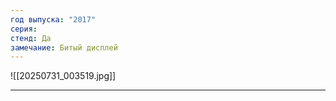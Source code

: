 ```yaml
---
год выпуска: "2017"
серия: 
стенд: Да
замечание: Битый дисплей
---
```

![[20250731_003519.jpg]]

---
